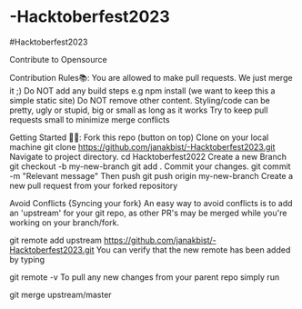 # -Hacktoberfest2023
#Hacktoberfest2023

Contribute to Opensource

Contribution Rules📚:
You are allowed to make pull requests. We just merge it ;)
Do NOT add any build steps e.g npm install (we want to keep this a simple static site)
Do NOT remove other content.
Styling/code can be pretty, ugly or stupid, big or small as long as it works
Try to keep pull requests small to minimize merge conflicts



Getting Started 🤩🤗:
Fork this repo (button on top)
Clone on your local machine
git clone https://github.com/janakbist/-Hacktoberfest2023.git
Navigate to project directory.
cd Hacktoberfest2022
Create a new Branch
git checkout -b my-new-branch
git add .
Commit your changes.
git commit -m "Relevant message"
Then push
git push origin my-new-branch
Create a new pull request from your forked repository


Avoid Conflicts {Syncing your fork}
An easy way to avoid conflicts is to add an 'upstream' for your git repo, as other PR's may be merged while you're working on your branch/fork.


git remote add upstream https://github.com/janakbist/-Hacktoberfest2023.git
You can verify that the new remote has been added by typing


git remote -v
To pull any new changes from your parent repo simply run


git merge upstream/master

